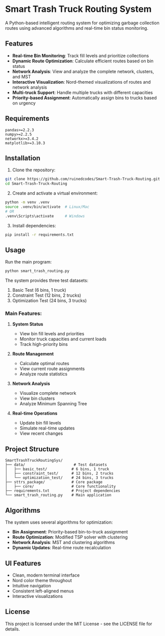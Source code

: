 # Smart Trash Truck Routing System

A Python-based intelligent routing system for optimizing garbage collection routes using advanced algorithms and real-time bin status monitoring.

## Features

- **Real-time Bin Monitoring**: Track fill levels and prioritize collections
- **Dynamic Route Optimization**: Calculate efficient routes based on bin status
- **Network Analysis**: View and analyze the complete network, clusters, and MST
- **Interactive Visualization**: Nord-themed visualizations of routes and network analysis
- **Multi-truck Support**: Handle multiple trucks with different capacities
- **Priority-based Assignment**: Automatically assign bins to trucks based on urgency

## Requirements

```
pandas>=2.2.3
numpy>=2.2.5
networkx>=3.4.2
matplotlib>=3.10.3
```

## Installation

1. Clone the repository:
```bash
git clone https://github.com/ruinedcodes/Smart-Trash-Truck-Routing.git
cd Smart-Trash-Truck-Routing
```

2. Create and activate a virtual environment:
```bash
python -m venv .venv
source .venv/bin/activate  # Linux/Mac
# OR
.venv\Scripts\activate     # Windows
```

3. Install dependencies:
```bash
pip install -r requirements.txt
```

## Usage

Run the main program:
```bash
python smart_trash_routing.py
```

The system provides three test datasets:
1. Basic Test (6 bins, 1 truck)
2. Constraint Test (12 bins, 2 trucks)
3. Optimization Test (24 bins, 3 trucks)

### Main Features:

1. **System Status**
   - View bin fill levels and priorities
   - Monitor truck capacities and current loads
   - Track high-priority bins

2. **Route Management**
   - Calculate optimal routes
   - View current route assignments
   - Analyze route statistics

3. **Network Analysis**
   - Visualize complete network
   - View bin clusters
   - Analyze Minimum Spanning Tree

4. **Real-time Operations**
   - Update bin fill levels
   - Simulate real-time updates
   - View recent changes

## Project Structure

```
SmartTrashTruckRoutingSys/
├── data/                      # Test datasets
│   ├── basic_test/           # 6 bins, 1 truck
│   ├── constraint_test/      # 12 bins, 2 trucks
│   └── optimization_test/    # 24 bins, 3 trucks
├── sttrs_package/            # Core package
│   ├── core/                 # Core functionality
├── requirements.txt          # Project dependencies
└── smart_trash_routing.py    # Main application
```

## Algorithms

The system uses several algorithms for optimization:
- **Bin Assignment**: Priority-based bin-to-truck assignment
- **Route Optimization**: Modified TSP solver with clustering
- **Network Analysis**: MST and clustering algorithms
- **Dynamic Updates**: Real-time route recalculation

## UI Features

- Clean, modern terminal interface
- Nord color theme throughout
- Intuitive navigation
- Consistent left-aligned menus
- Interactive visualizations

## License

This project is licensed under the MIT License - see the LICENSE file for details. 
